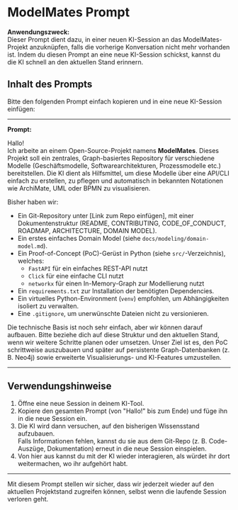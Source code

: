 # ModelMates Prompt

**Anwendungszweck:**  
Dieser Prompt dient dazu, in einer neuen KI-Session an das ModelMates-Projekt anzuknüpfen, falls die vorherige Konversation nicht mehr vorhanden ist. Indem du diesen Prompt an eine neue KI-Session schickst, kannst du die KI schnell an den aktuellen Stand erinnern.

## Inhalt des Prompts

Bitte den folgenden Prompt einfach kopieren und in eine neue KI-Session einfügen:

---

**Prompt:**

Hallo!  
Ich arbeite an einem Open-Source-Projekt namens **ModelMates**. Dieses Projekt soll ein zentrales, Graph-basiertes Repository für verschiedene Modelle (Geschäftsmodelle, Softwarearchitekturen, Prozessmodelle etc.) bereitstellen. Die KI dient als Hilfsmittel, um diese Modelle über eine API/CLI einfach zu erstellen, zu pflegen und automatisch in bekannten Notationen wie ArchiMate, UML oder BPMN zu visualisieren.

Bisher haben wir:  
- Ein Git-Repository unter [Link zum Repo einfügen], mit einer Dokumentenstruktur (README, CONTRIBUTING, CODE_OF_CONDUCT, ROADMAP, ARCHITECTURE, DOMAIN MODEL).
- Ein erstes einfaches Domain Model (siehe `docs/modeling/domain-model.md`).
- Ein Proof-of-Concept (PoC)-Gerüst in Python (siehe `src/`-Verzeichnis), welches:
  - `FastAPI` für ein einfaches REST-API nutzt
  - `Click` für eine einfache CLI nutzt
  - `networkx` für einen In-Memory-Graph zur Modellierung nutzt
- Ein `requirements.txt` zur Installation der benötigten Dependencies.
- Ein virtuelles Python-Environment (`venv`) empfohlen, um Abhängigkeiten isoliert zu verwalten.
- Eine `.gitignore`, um unerwünschte Dateien nicht zu versionieren.

Die technische Basis ist noch sehr einfach, aber wir können darauf aufbauen. Bitte beziehe dich auf diese Struktur und den aktuellen Stand, wenn wir weitere Schritte planen oder umsetzen. Unser Ziel ist es, den PoC schrittweise auszubauen und später auf persistente Graph-Datenbanken (z. B. Neo4j) sowie erweiterte Visualisierungs- und KI-Features umzustellen.

---

## Verwendungshinweise

1. Öffne eine neue Session in deinem KI-Tool.
2. Kopiere den gesamten Prompt (von "Hallo!" bis zum Ende) und füge ihn in die neue Session ein.
3. Die KI wird dann versuchen, auf den bisherigen Wissensstand aufzubauen.  
   Falls Informationen fehlen, kannst du sie aus dem Git-Repo (z. B. Code-Auszüge, Dokumentation) erneut in die neue Session einspielen.
4. Von hier aus kannst du mit der KI wieder interagieren, als würdet ihr dort weitermachen, wo ihr aufgehört habt.

---

Mit diesem Prompt stellen wir sicher, dass wir jederzeit wieder auf den aktuellen Projektstand zugreifen können, selbst wenn die laufende Session verloren geht.
